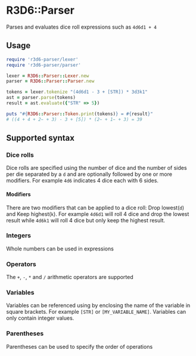 # R3D6::Parser
Parses and evaluates dice roll expressions such as `4d6d1 + 4`

## Usage
```ruby
require 'r3d6-parser/lexer'
require 'r3d6-parser/parser'

lexer = R3D6::Parser::Lexer.new
parser = R3D6::Parser::Parser.new

tokens = lexer.tokenize "(4d6d1 - 3 + [STR]) * 3d3k1"
ast = parser.parse(tokens)
result = ast.evaluate({"STR" => 5})

puts "#{R3D6::Parser::Token.print(tokens)} = #{result}"
# ((4 + 4 + 2̵ + 3) - 3 + [5]) * (2̵ + 1̵ + 3) = 39
```

## Supported syntax
### Dice rolls
Dice rolls are specified using the number of dice and the number of sides per die separated by a `d` and are optionally followed by one or more modifiers. For example `4d6` indicates 4 dice each with 6 sides. 

#### Modifiers
There are two modifiers that can be applied to a dice roll: Drop lowest(`d`) and Keep highest(`k`).
For example `4d6d1` will roll 4 dice and drop the lowest result while `4d6k1` will roll 4 dice but only keep the highest result.

### Integers
Whole numbers can be used in expressions

### Operators
The `+`, `-`, `*` and `/` arithmetic operators are supported

### Variables
Variables can be referenced using by enclosing the name of the variable in square brackets. For example `[STR]` or `[MY_VARIABLE_NAME]`. Variables can only contain integer values. 

### Parentheses
Parentheses can be used to specify the order of operations
